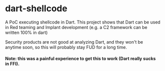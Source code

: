 # dart-shellcode
A PoC executing shellcode in Dart.
This project shows that Dart can be used in Red teaming and Implant development (e.g. a C2 framework can be written 100% in dart)

Security products are not good at analyzing Dart, and they won't be anytime soon, so this will probably stay FUD for a long time.

#### Note: this was a painful experience to get this to work (Dart really sucks in FFI).
